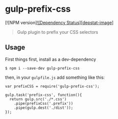 # gulp-prefix-css
[![NPM version][![Dependency Status][depstat-image]][depstat-url]
> Gulp plugin to prefix your CSS selectors

## Usage

First things first, install as a dev-dependency

`$ npm i --save-dev gulp-prefix-css`

then, in your `gulpfile.js` add something like this:

```
var prefixCSS = require('gulp-prefix-css');

gulp.task('prefix-css', function(){
  return gulp.src('./*.css')
    .pipe(prefixCss('.prefix'))
    .pipe(gulp.dest('./dist'));
});
```

[depstat-img]: https://david-dm.org/j4hr3n/gulp-prefix-css.svg
[depstat-url]: https://david-dm.org/j4hr3n/gulp-prefix-css
